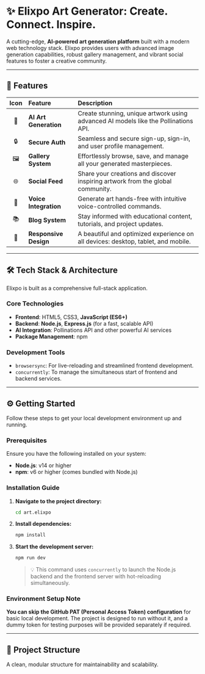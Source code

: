 # ✨ Elixpo Art Generator: Create. Connect. Inspire.

A cutting-edge, **AI-powered art generation platform** built with a modern web technology stack. Elixpo provides users with advanced image generation capabilities, robust gallery management, and vibrant social features to foster a creative community.

---

## 🚀 Features

| Icon | Feature | Description |
| :---: | :--- | :--- |
| 🎨 | **AI Art Generation** | Create stunning, unique artwork using advanced AI models like the Pollinations API. |
| 🔒 | **Secure Auth** | Seamless and secure sign-up, sign-in, and user profile management. |
| 🖼️ | **Gallery System** | Effortlessly browse, save, and manage all your generated masterpieces. |
| 🌐 | **Social Feed** | Share your creations and discover inspiring artwork from the global community. |
| 🎤 | **Voice Integration** | Generate art hands-free with intuitive voice-controlled commands. |
| 📚 | **Blog System** | Stay informed with educational content, tutorials, and project updates. |
| 📱 | **Responsive Design** | A beautiful and optimized experience on all devices: desktop, tablet, and mobile. |

---

## 🛠️ Tech Stack & Architecture

Elixpo is built as a comprehensive full-stack application.

### Core Technologies

* **Frontend**: HTML5, CSS3, **JavaScript (ES6+)**
* **Backend**: **Node.js**, **Express.js** (for a fast, scalable API)
* **AI Integration**: Pollinations API and other powerful AI services
* **Package Management**: npm

### Development Tools

* `browsersync`: For live-reloading and streamlined frontend development.
* `concurrently`: To manage the simultaneous start of frontend and backend services.

---

## ⚙️ Getting Started

Follow these steps to get your local development environment up and running.

### Prerequisites

Ensure you have the following installed on your system:

* **Node.js**: v14 or higher
* **npm**: v6 or higher (comes bundled with Node.js)

### Installation Guide

1.  **Navigate to the project directory:**
    ```bash
    cd art.elixpo
    ```

2.  **Install dependencies:**
    ```bash
    npm install
    ```

3.  **Start the development server:**
    ```bash
    npm run dev
    ```
    > 💡 This command uses `concurrently` to launch the Node.js backend and the frontend server with hot-reloading simultaneously.

### Environment Setup Note

**You can skip the GitHub PAT (Personal Access Token) configuration** for basic local development. The project is designed to run without it, and a dummy token for testing purposes will be provided separately if required.

---

## 📂 Project Structure

A clean, modular structure for maintainability and scalability.
